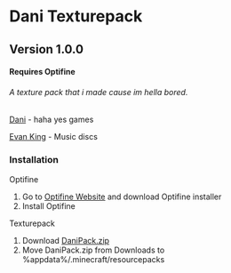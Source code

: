 # Dani Texturepack
## Version 1.0.0
#### Requires Optifine
###### A texture pack that i made cause im hella bored.

[Dani](https://www.youtube.com/channel/UCIabPXjvT5BVTxRDPCBBOOQ) - haha yes games

[Evan King](https://www.youtube.com/channel/UCT1ZkP03V18LmOj8zbyP-Dw) - Music discs





### Installation

Optifine
1. Go to [Optifine Website](https://www.optifine.net/home) and download Optifine installer
2. Install Optifine


Texturepack
1. Download [DaniPack.zip](https://github.com/mariyt10/DaniTexturepack/raw/main/DaniPack.zip)
2. Move DaniPack.zip from Downloads to %appdata%/.minecraft/resourcepacks
